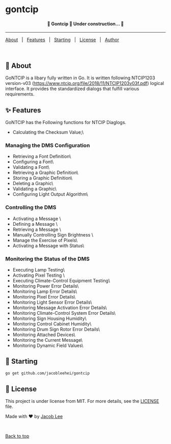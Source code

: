 <h1 align="left">gontcip</h1>

<!-- Status -->

<h4 align="center">
	🚧  Gontcip 🚀 Under construction...  🚧
</h4>

<hr>

<p align="left">
  <a href="#dart-about">About</a> &#xa0; | &#xa0;
  <a href="#sparkles-features">Features</a> &#xa0; | &#xa0;
  <a href="#checkered_flag-starting">Starting</a> &#xa0; | &#xa0;
  <a href="#memo-license">License</a> &#xa0; | &#xa0;
  <a href="https://github.com/{{YOUR_GITHUB_USERNAME}}" target="_blank">Author</a>
</p>

<br>

## :dart: About

GoNTCIP is a libary fully written in Go. It is written following NTCIP1203 version-v03 (https://www.ntcip.org/file/2018/11/NTCIP1203v03f.pdf) logical interface. It provides the standardized dialogs that fulfill various requirements.

## :sparkles: Features

GoNTCIP has the Following functions for NTCIP Diaglogs.

- Calculating the Checksum Value;\

### Managing the DMS Configuration

- Retrieving a Font Definition\
- Configuring a Font\
- Validating a Font\
- Retrieving a Graphic Definition\
- Storing a Graphic Definition\
- Deleting a Graphic\
- Validating a Graphic\
- Configuring Light Output Algorithm\

### Controlling the DMS

- Activating a Message \
- Defining a Message \
- Retrieving a Message \
- Manually Controlling Sign Brightness \
- Manage the Exercise of Pixels\
- Activating a Message with Status\

### Monitoring the Status of the DMS

- Executing Lamp Testing\
- Activating Pixel Testing \
- Executing Climate-Control Equipment Testing\
- Monitoring Power Error Details\
- Monitoring Lamp Error Details\
- Monitoring Pixel Error Details\
- Monitoring Light Sensor Error Details\
- Monitoring Message Activation Error Details\
- Monitoring Climate-Control System Error Details\
- Monitoring Sign Housing Humidity\
- Monitoring Control Cabinet Humidity\
- Monitoring Drum Sign Rotor Error Details\
- Monitoring Attached Devices\
- Monitoring the Current Message\
- Monitoring Dynamic Field Values\

## :checkered_flag: Starting

```bash
go get github.com/jacobleehei/gontcip
```

## :memo: License

This project is under license from MIT. For more details, see the [LICENSE](LICENSE.md) file.

Made with :heart: by <a href="https://github.com/{{YOUR_GITHUB_USERNAME}}" target="_blank">Jacob Lee</a>

&#xa0;

<a href="#top">Back to top</a>
